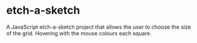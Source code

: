 # etch-a-sketch

A JavaScript etch-a-sketch project that allows the user to choose the size of the grid. Hovering with the mouse colours each square.
